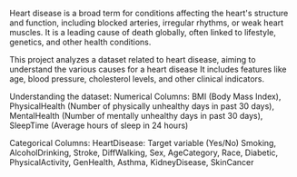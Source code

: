 Heart disease is a broad term for conditions affecting the heart's structure and function, including blocked arteries, irregular rhythms, or weak heart muscles.
It is a leading cause of death globally, often linked to lifestyle, genetics, and other health conditions.
 
 This project analyzes a dataset related to heart disease, aiming to understand the various causes for a heart disease
 It includes features like age, blood pressure, cholesterol levels, and other clinical indicators.

Understanding the dataset:
Numerical Columns:
BMI (Body Mass Index),
PhysicalHealth (Number of physically unhealthy days in past 30 days),
MentalHealth (Number of mentally unhealthy days in past 30 days),
SleepTime (Average hours of sleep in 24 hours)

Categorical Columns:
HeartDisease: Target variable (Yes/No)
Smoking, AlcoholDrinking, Stroke, DiffWalking, Sex, AgeCategory, Race, Diabetic, PhysicalActivity, GenHealth, Asthma, KidneyDisease, SkinCancer

